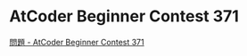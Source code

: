 AtCoder Beginner Contest 371
===

[問題 - AtCoder Beginner Contest 371](https://atcoder.jp/contests/abc371/tasks)
